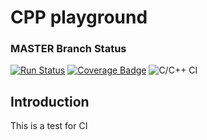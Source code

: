 # CPP playground

### MASTER Branch Status
[![Run Status](https://api.shippable.com/projects/5e408f6295af960007360c18/badge?branch=master)]()
[![Coverage Badge](https://api.shippable.com/projects/5e408f6295af960007360c18/coverageBadge?branch=master)]()
![C/C++ CI](https://github.com/lrodriguez15/cppplayground/workflows/C/C++%20CI/badge.svg)

## Introduction

This is a test for CI
